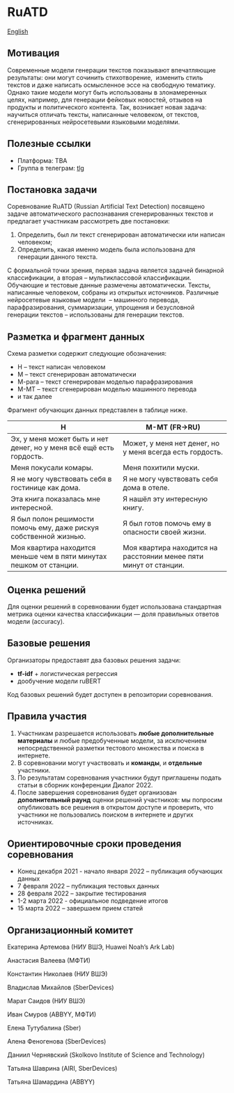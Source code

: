 

# RuATD

[English](https://github.com/dialogue-evaluation/RuATD/blob/main/en_README.md)



## Мотивация

Современные модели генерации текстов показывают впечатляющие результаты: они могут сочинить стихотворение,  изменить стиль текстов и даже написать осмысленное эссе на свободную тематику. Однако такие модели могут быть использованы в злонамеренных целях, например, для генерации фейковых новостей, отзывов на продукты и политического контента. Так, возникает новая задача: научиться отличать тексты, написанные человеком, от текстов, сгенерированных нейросетевыми языковыми моделями. 

## Полезные ссылки

- Платформа: TBA
- Группа в телеграм: [tlg](https://t.me/ruatd)

## Постановка задачи

Соревнование RuATD (Russian Artificial Text Detection) посвящено задаче автоматического распознавания сгенерированных текстов и предлагает участникам рассмотреть две постановки:

1. Определить, был ли текст сгенерирован автоматически или написан человеком;
2. Определить, какая именно модель была использована для генерации данного текста.

С формальной точки зрения, первая задача является задачей бинарной классификации, а вторая – мультиклассовой классификации. Обучающие и тестовые данные размечены автоматически. Тексты, написанные человеком, собраны из открытых источников. Различные нейросетевые языковые модели  – машинного перевода, парафразирования, суммаризации, упрощения и безусловной генерации текстов – использованы для генерации текстов. 

## Разметка и фрагмент данных

Схема разметки содержит следующие обозначения:

- H – текст написан человеком
- M – текст сгенерирован автоматически
- M-para – текст сгенерирован моделью парафразирования
- M-MT – текст сгенерирован моделью машинного перевода
- и так далее

Фрагмент обучающих данных представлен в таблице ниже. 

| H | M-MT (FR→RU) |
| --- | --- |
| Эх, у меня может быть и нет денег, но у меня всё ещё есть гордость. | Может, у меня нет денег, но у меня всегда есть гордость. |
| Меня покусали комары. | Меня похитили муски. |
| Я не могу чувствовать себя в гостинице как дома. | Я не могу чувствовать себя дома в отеле. |
| Эта книга показалась мне интересной. | Я нашёл эту интересную книгу. |
| Я был полон решимости помочь ему, даже рискуя собственной жизнью. | Я был готов помочь ему в опасности своей жизни. |
| Моя квартира находится меньше чем в пяти минутах пешком от станции. | Моя квартира находится на расстоянии менее пяти минут от станции. |

## Оценка решений

Для оценки решений в соревновании будет использована стандартная метрика оценки качества классификации — доля правильных ответов модели (accuracy).

## Базовые решения

Организаторы предоставят два базовых решения задачи:

- **tf-idf** + логистическая регрессия
- дообучение модели ruBERT

Код базовых решений будет доступен в репозитории соревнования. 

## Правила участия

1. Участникам разрешается использовать **любые дополнительные материалы** и любые предобученные модели, за исключением непосредственной разметки тестового множества и поиска в интернете.
2. В соревновании могут участвовать и **команды**, и **отдельные** участники. 
3. По результатам соревнования участники будут приглашены подать статьи в сборник конференции Диалог 2022. 
4. После завершения соревнования будет организован **дополнительный раунд** оценки решений участников: мы попросим опубликовать все решения в открытом доступе и проверить, что участники не пользовались поиском в интернете и других источниках. 

## Ориентировочные сроки проведения соревнования

- Конец декабря 2021 - начало января 2022 – публикация обучающих данных
- 7 февраля 2022 – публикация тестовых данных
- 28 февраля 2022 – закрытие тестирования
- 1-2 марта 2022 - официальное подведение итогов
- 15 марта 2022 – завершаем прием статей

## Организационный комитет

Екатерина Артемова (НИУ ВШЭ, Huawei Noah’s Ark Lab)

Анастасия  Валеева (МФТИ)

Константин Николаев (НИУ ВШЭ)

Владислав Михайлов (SberDevices)

Марат Саидов (НИУ ВШЭ)

Иван Смуров (ABBYY, МФТИ)

Елена Тутубалина (Sber)

Алена Феногенова (SberDevices)

Даниил Чернявский (Skolkovo Institute of Science and Technology)

Татьяна Шаврина (AIRI, SberDevices)

Татьяна Шамардина (ABBYY)
